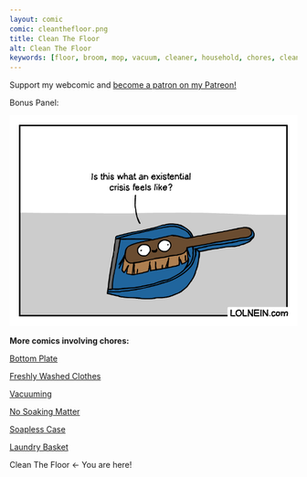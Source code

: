 ```yaml
---
layout: comic
comic: cleanthefloor.png
title: Clean The Floor
alt: Clean The Floor
keywords: [floor, broom, mop, vacuum, cleaner, household, chores, cleaning, hand, brush, dustpan, funny, comic, spring]
---
```


Support my webcomic and [become a patron on my Patreon!](https://www.patreon.com/lolnein)

Bonus Panel:

![Clean The Floor Bonus Panel](/images/cleanthefloor_bonus.png)


__More comics involving chores:__

[Bottom Plate](https://lolnein.com/2017/07/14/bottomplate/)

[Freshly Washed Clothes](https://lolnein.com/2017/09/20/freshlywashedclothes/)

[Vacuuming](https://lolnein.com/2017/11/25/vacuuming/)

[No Soaking Matter](https://lolnein.com/2019/04/12/nosoakingmatter/)

[Soapless Case](https://lolnein.com/2019/04/16/soaplesscase/)

[Laundry Basket](https://lolnein.com/2019/04/26/laundrybasket/)

Clean The Floor <- You are here!
